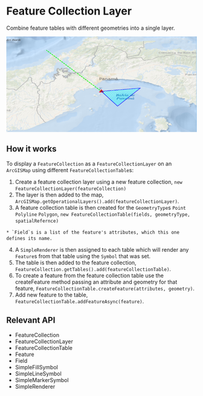 # Feature Collection Layer

Combine feature tables with different geometries into a single layer.

![](FeatureCollectionLayer.png)

## How it works

To display a `FeatureCollection` as a `FeatureCollectionLayer` on an `ArcGISMap` using different `FeatureCollectionTable`s:


  1. Create a feature collection layer using a new feature collection, `new FeatureCollectionLayer(featureCollection)`
  2. The layer is then added to the map, `ArcGISMap.getOperationalLayers().add(featureCollectionLayer)`.
  3. A feature collection table is then created for the `GeometryType`s `Point` `Polyline` `Polygon`, `new FeatureCollectionTable(fields, geometryType, spatialRefernce)`
  
    * `Field`s is a list of the feature's attributes, which this one defines its name.
  4. A `SimpleRenderer` is then assigned to each table which will render any `Feature`s from that table using the `Symbol` that was set.
  5. The table is then added to the feature collection, `FeatureCollection.getTables().add(featureCollectionTable)`.
  6. To create a feature from the feature collection table use the createFeature method passing an attribute and geometry for that feature, `FeatureCollectionTable.createFeature(attributes, geometry)`.
  7. Add new feature to the table, `FeatureCollectionTable.addFeatureAsync(feature)`.


## Relevant API


  * FeatureCollection
  * FeatureCollectionLayer
  * FeatureCollectionTable
  * Feature
  * Field
  * SimpleFillSymbol
  * SimpleLineSymbol
  * SimpleMarkerSymbol
  * SimpleRenderer


